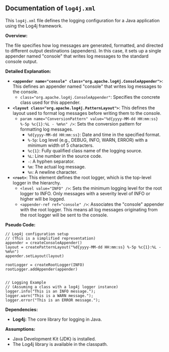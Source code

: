 ## Documentation of `log4j.xml`

This `log4j.xml` file defines the logging configuration for a Java application using the Log4j framework. 

**Overview:**

The file specifies how log messages are generated, formatted, and directed to different output destinations (appenders). In this case, it sets up a single appender named "console" that writes log messages to the standard console output.

**Detailed Explanation:**

* **`<appender name="console" class="org.apache.log4j.ConsoleAppender">`**: This defines an appender named "console" that writes log messages to the console. 
    * `class="org.apache.log4j.ConsoleAppender"`: Specifies the concrete class used for this appender.
* **`<layout class="org.apache.log4j.PatternLayout">`**: This defines the layout used to format log messages before writing them to the console.
    * `param name="ConversionPattern" value="%d{yyyy-MM-dd HH:mm:ss} %-5p %c{1}:%L - %m%n" />`: Sets the conversion pattern for formatting log messages. 
        * `%d{yyyy-MM-dd HH:mm:ss}`:  Date and time in the specified format.
        * `%-5p`:  Log level (e.g., DEBUG, INFO, WARN, ERROR) with a minimum width of 5 characters.
        * `%c{1}`:  Fully qualified class name of the logging source.
        * `%L`:  Line number in the source code.
        * `-`:  A hyphen separator.
        * `%m`:  The actual log message.
        * `%n`:  A newline character.
* **`<root>`**: This element defines the root logger, which is the top-level logger in the hierarchy.
    * `<level value="INFO" />`: Sets the minimum logging level for the root logger to INFO. Only messages with a severity level of INFO or higher will be logged.
    * `<appender-ref ref="console" />`:  Associates the "console" appender with the root logger. This means all log messages originating from the root logger will be sent to the console.

**Pseudo Code:**

```
// Log4j configuration setup
// (This is a simplified representation)
appender = createConsoleAppender()
layout = createPatternLayout("%d{yyyy-MM-dd HH:mm:ss} %-5p %c{1}:%L - %m%n")
appender.setLayout(layout)

rootLogger = createRootLogger(INFO)
rootLogger.addAppender(appender)


// Logging Example
// (Assuming a class with a log4j logger instance)
logger.info("This is an INFO message.");
logger.warn("This is a WARN message.");
logger.error("This is an ERROR message.");
```

**Dependencies:**

* **Log4j:** The core library for logging in Java.

**Assumptions:**

* Java Development Kit (JDK) is installed.
* The Log4j library is available in the classpath.



